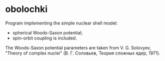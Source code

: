 # obolochki
Program implementing the simple nuclear shell model:

- spherical Woods-Saxon potential;
- spin-orbit coupling is included.

The Woods-Saxon potential parameters are taken from V. G. Solovyev, "Theory of complex nuclei" (В. Г. Соловьев, Теория сложных ядер, 1971).
